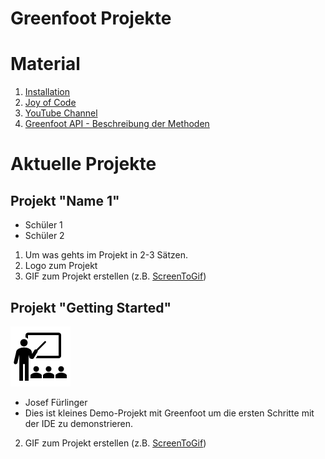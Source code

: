# Greenfoot Projekte

# Material

1. [Installation](https://blogs.kcl.ac.uk/proged/2012/01/03/joc-installation)
1. [Joy of Code](https://www.greenfoot.org/doc/joy-of-code)
1. [YouTube Channel](https://www.youtube.com/user/18km)
1. [Greenfoot API - Beschreibung der Methoden](https://www.greenfoot.org/files/javadoc/)

# Aktuelle Projekte

## Projekt "Name 1"

* Schüler 1
* Schüler 2

1. Um was gehts im Projekt in 2-3 Sätzen.
2. Logo zum Projekt
3. GIF zum Projekt erstellen (z.B. [ScreenToGif](https://www.screentogif.com/))


## Projekt "Getting Started"

![Logo](./assets/00-getting-started/logo.png)

* Josef Fürlinger
* Dies ist kleines Demo-Projekt mit Greenfoot um die ersten Schritte mit der IDE zu demonstrieren.
2. GIF zum Projekt erstellen (z.B. [ScreenToGif](https://www.screentogif.com/))
